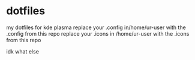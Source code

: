 # dotfiles
my dotfiles for kde plasma
replace your .config in/home/ur-user with the .config from this repo
replace your .icons in /home/ur-user with the .icons from this repo

idk what else

